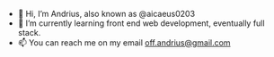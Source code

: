 - 👋 Hi, I’m Andrius, also known as @aicaeus0203
- 🌱 I’m currently learning front end web development, eventually full stack. 
- 📫 You can reach me on my email off.andrius@gmail.com

<!---
aicaeus0203/aicaeus0203 is a ✨ special ✨ repository because its `README.md` (this file) appears on your GitHub profile.
You can click the Preview link to take a look at your changes.
--->
